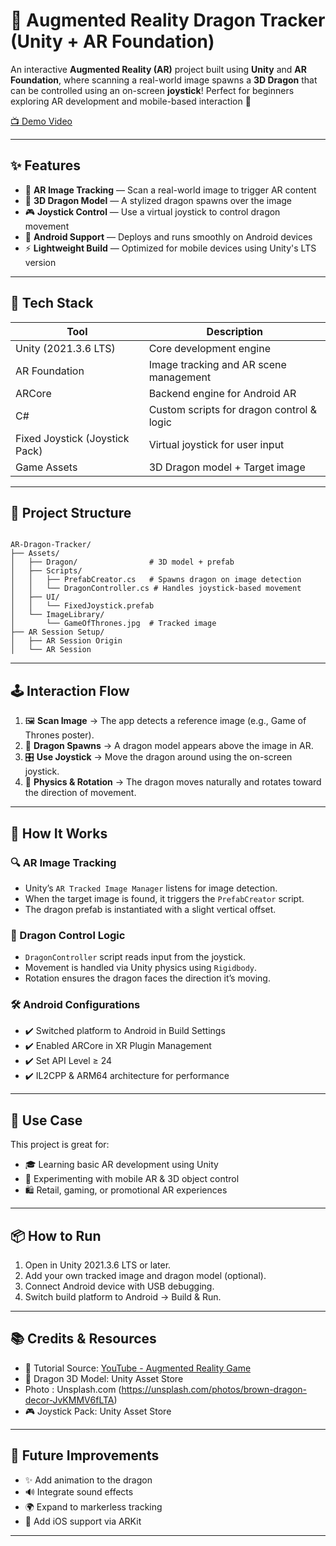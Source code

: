 # 🐉 Augmented Reality Dragon Tracker (Unity + AR Foundation)

An interactive **Augmented Reality (AR)** project built using **Unity** and **AR Foundation**, where scanning a real-world image spawns a **3D Dragon** that can be controlled using an on-screen **joystick**! Perfect for beginners exploring AR development and mobile-based interaction 🚀

[📺 Demo Video](https://media2.giphy.com/media/v1.Y2lkPTc5MGI3NjExNmM1MnRpa25iZXB6NjJjOGNsMDRwdWNvbm9memlsYW1xZXl1cWVrMyZlcD12MV9pbnRlcm5hbF9naWZfYnlfaWQmY3Q9Zw/5ylsZcTSiGFMlPtwD9/giphy.gif)

---

## ✨ Features

- 📸 **AR Image Tracking** — Scan a real-world image to trigger AR content
- 🐲 **3D Dragon Model** — A stylized dragon spawns over the image
- 🎮 **Joystick Control** — Use a virtual joystick to control dragon movement
- 📱 **Android Support** — Deploys and runs smoothly on Android devices
- ⚡ **Lightweight Build** — Optimized for mobile devices using Unity's LTS version

---

## 🔧 Tech Stack

| Tool            | Description                                 |
|-----------------|---------------------------------------------|
| Unity (2021.3.6 LTS) | Core development engine                    |
| AR Foundation   | Image tracking and AR scene management      |
| ARCore          | Backend engine for Android AR               |
| C#              | Custom scripts for dragon control & logic   |
| Fixed Joystick (Joystick Pack) | Virtual joystick for user input             |
| Game Assets     | 3D Dragon model + Target image              |

---

## 📁 Project Structure

```

AR-Dragon-Tracker/
├── Assets/
│   ├── Dragon/                # 3D model + prefab
│   ├── Scripts/
│   │   ├── PrefabCreator.cs   # Spawns dragon on image detection
│   │   └── DragonController.cs # Handles joystick-based movement
│   ├── UI/
│   │   └── FixedJoystick.prefab
│   └── ImageLibrary/
│       └── GameOfThrones.jpg  # Tracked image
├── AR Session Setup/
│   ├── AR Session Origin
│   └── AR Session

```

---

## 🕹️ Interaction Flow

1. 🖼️ **Scan Image** → The app detects a reference image (e.g., Game of Thrones poster).
2. 🐉 **Dragon Spawns** → A dragon model appears above the image in AR.
3. 🎛️ **Use Joystick** → Move the dragon around using the on-screen joystick.
4. 📐 **Physics & Rotation** → The dragon moves naturally and rotates toward the direction of movement.

---

## 🧠 How It Works

### 🔍 AR Image Tracking
- Unity’s `AR Tracked Image Manager` listens for image detection.
- When the target image is found, it triggers the `PrefabCreator` script.
- The dragon prefab is instantiated with a slight vertical offset.

### 🐉 Dragon Control Logic
- `DragonController` script reads input from the joystick.
- Movement is handled via Unity physics using `Rigidbody`.
- Rotation ensures the dragon faces the direction it’s moving.

### 🛠️ Android Configurations
- ✔️ Switched platform to Android in Build Settings
- ✔️ Enabled ARCore in XR Plugin Management
- ✔️ Set API Level ≥ 24
- ✔️ IL2CPP & ARM64 architecture for performance

---

## 🎯 Use Case

This project is great for:

- 🎓 Learning basic AR development using Unity
- 🧪 Experimenting with mobile AR & 3D object control
- 🛍️ Retail, gaming, or promotional AR experiences

---

## 📦 How to Run

1. Open in Unity 2021.3.6 LTS or later.
2. Add your own tracked image and dragon model (optional).
3. Connect Android device with USB debugging.
4. Switch build platform to Android → Build & Run.

---


## 📚 Credits & Resources

- 🎥 Tutorial Source: [YouTube - Augmented Reality Game](https://www.youtube.com/watch?v=GfS72wqKQ_g)
- 🐉 Dragon 3D Model: Unity Asset Store
- Photo : Unsplash.com (https://unsplash.com/photos/brown-dragon-decor-JvKMMV6fLTA)
- 🎮 Joystick Pack: Unity Asset Store

---

## 🔮 Future Improvements

- ✨ Add animation to the dragon
- 🔊 Integrate sound effects
- 🌍 Expand to markerless tracking
- 📲 Add iOS support via ARKit

---
